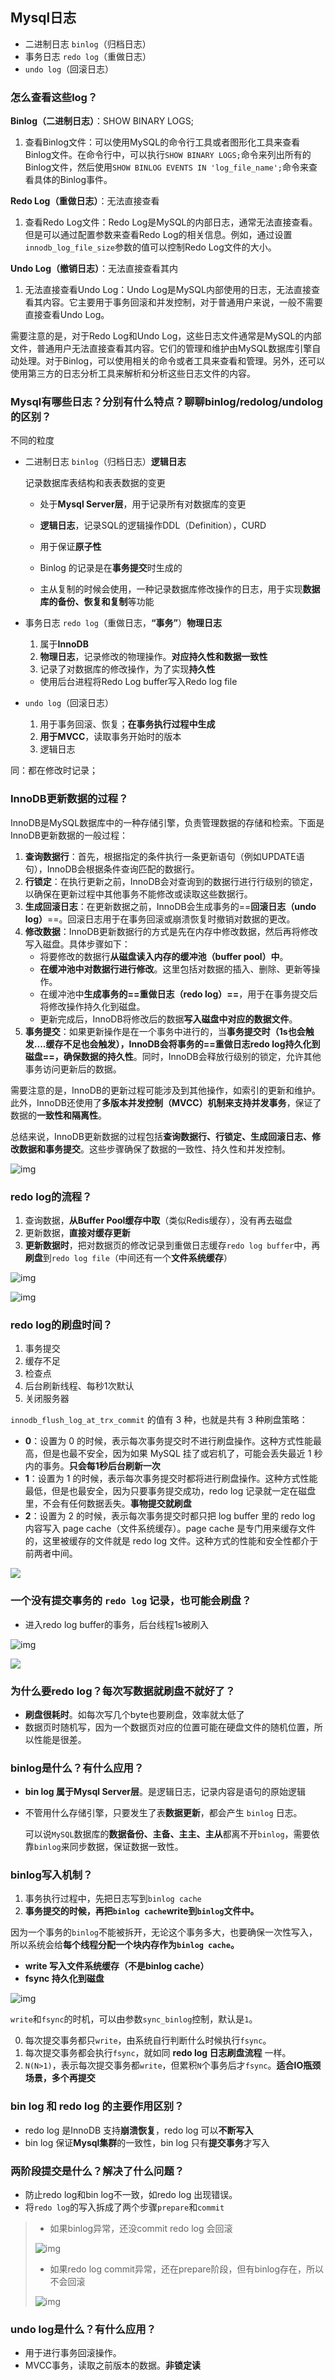 ## Mysql日志

- 二进制日志 `binlog`（归档日志）
- 事务日志 `redo log`（重做日志）
- `undo log`（回滚日志）

### 怎么查看这些log？

**Binlog（二进制日志）**：SHOW BINARY LOGS;

1. 查看Binlog文件：可以使用MySQL的命令行工具或者图形化工具来查看Binlog文件。在命令行中，可以执行`SHOW BINARY LOGS;`命令来列出所有的Binlog文件，然后使用`SHOW BINLOG EVENTS IN 'log_file_name';`命令来查看具体的Binlog事件。

**Redo Log（重做日志）**：无法直接查看

1. 查看Redo Log文件：Redo Log是MySQL的内部日志，通常无法直接查看。但是可以通过配置参数来查看Redo Log的相关信息。例如，通过设置`innodb_log_file_size`参数的值可以控制Redo Log文件的大小。

**Undo Log（撤销日志）**：无法直接查看其内

1. 无法直接查看Undo Log：Undo Log是MySQL内部使用的日志，无法直接查看其内容。它主要用于事务回滚和并发控制，对于普通用户来说，一般不需要直接查看Undo Log。

需要注意的是，对于Redo Log和Undo Log，这些日志文件通常是MySQL的内部文件，普通用户无法直接查看其内容。它们的管理和维护由MySQL数据库引擎自动处理。对于Binlog，可以使用相关的命令或者工具来查看和管理。另外，还可以使用第三方的日志分析工具来解析和分析这些日志文件的内容。



### Mysql有哪些日志？分别有什么特点？聊聊binlog/redolog/undolog的区别？

不同的粒度

- 二进制日志 `binlog`（归档日志）**逻辑日志**

  记录数据库表结构和表表数据的变更

  - 处于**Mysql Server层**，用于记录所有对数据库的变更
  - **逻辑日志**，记录SQL的逻辑操作DDL（Definition），CURD
  - 用于保证**原子性**
  - Binlog 的记录是在**事务提交**时生成的

  - 主从复制的时候会使用，一种记录数据库修改操作的日志，用于实现**数据库的备份、恢复和复制**等功能

- 事务日志 `redo log`（重做日志，**“事务”**）**物理日志**

  1. 属于**InnoDB**
  2. **物理日志**，记录修改的物理操作。**对应持久性和数据一致性**
  3. 记录了对数据库的修改操作，为了实现**持久性**

  - 使用后台进程将Redo Log buffer写入Redo log file

- `undo log`（回滚日志）

  1. 用于事务回滚、恢复；**在事务执行过程中生成**
  2. **用于MVCC**，读取事务开始时的版本
  3. 逻辑日志

同：都在修改时记录；

### InnoDB更新数据的过程？

InnoDB是MySQL数据库中的一种存储引擎，负责管理数据的存储和检索。下面是InnoDB更新数据的一般过程：

1. **查询数据行**：首先，根据指定的条件执行一条更新语句（例如UPDATE语句），InnoDB会根据条件查询匹配的数据行。
2. **行锁定**：在执行更新之前，InnoDB会对查询到的数据行进行行级别的锁定，以确保在更新过程中其他事务不能修改或读取这些数据行。
3. **生成回滚日志**：在更新数据之前，InnoDB会生成事务的==**回滚日志（undo log）**==。回滚日志用于在事务回滚或崩溃恢复时撤销对数据的更改。
4. **修改数据**：InnoDB更新数据行的方式是先在内存中修改数据，然后再将修改写入磁盘。具体步骤如下：
   - 将要修改的数据行**从磁盘读入内存的缓冲池（buffer pool）中**。
   - **在缓冲池中对数据行进行修改**。这里包括对数据的插入、删除、更新等操作。
   - 在缓冲池中**生成事务的==重做日志（redo log）==**，用于在事务提交后将修改操作持久化到磁盘。
   - 更新完成后，InnoDB将修改后的数据**写入磁盘中对应的数据文件**。
5. **事务提交**：如果更新操作是在一个事务中进行的，当**事务提交时（1s也会触发....缓存不足也会触发），InnoDB会将事务的==重做日志redo log持久化到磁盘==，确保数据的持久性**。同时，InnoDB会释放行级别的锁定，允许其他事务访问更新后的数据。

需要注意的是，InnoDB的更新过程可能涉及到其他操作，如索引的更新和维护。此外，InnoDB还使用了**多版本并发控制（MVCC）机制来支持并发事务**，保证了数据的**一致性和隔离性**。

总结来说，InnoDB更新数据的过程包括**查询数据行、行锁定、生成回滚日志、修改数据和事务提交**。这些步骤确保了数据的一致性、持久性和并发控制。

![img](http://42.192.130.83:9000/picgo/imgs/03.png)

### redo log的流程？

1. 查询数据，**从Buffer Pool缓存中取**（类似Redis缓存），没有再去磁盘
2. 更新数据，**直接对缓存更新**
3. **更新数据时**，把对数据页的修改记录到重做日志缓存`redo log buffer`中，再**刷盘**到`redo log file`（中间还有一个**文件系统缓存**）

![img](http://42.192.130.83:9000/picgo/imgs/03.png)

![img](http://42.192.130.83:9000/picgo/imgs/04.png)

### redo log的刷盘时间？

1. 事务提交
2. 缓存不足
3. 检查点
4. 后台刷新线程、每秒1次默认
5. 关闭服务器

`innodb_flush_log_at_trx_commit` 的值有 3 种，也就是共有 3 种刷盘策略：

- **0**：设置为 0 的时候，表示每次事务提交时不进行刷盘操作。这种方式性能最高，但是也最不安全，因为如果 MySQL 挂了或宕机了，可能会丢失最近 1 秒内的事务。**只会每1秒后台刷新一次**
- **1**：设置为 1 的时候，表示每次事务提交时都将进行刷盘操作。这种方式性能最低，但是也最安全，因为只要事务提交成功，redo log 记录就一定在磁盘里，不会有任何数据丢失。**事物提交就刷盘**
- **2**：设置为 2 的时候，表示每次事务提交时都只把 log buffer 里的 redo log 内容写入 page cache（文件系统缓存）。page cache 是专门用来缓存文件的，这里被缓存的文件就是 redo log 文件。这种方式的性能和安全性都介于前两者中间。

![](http://42.192.130.83:9000/picgo/imgs/04.png)

### 一个没有提交事务的 `redo log` 记录，也可能会刷盘？

- 进入redo log  buffer的事务，后台线程1s被刷入

 ![img](http://42.192.130.83:9000/picgo/imgs/05.png)

![](http://42.192.130.83:9000/picgo/imgs/04.png)

### 为什么要redo log？每次写数据就刷盘不就好了？

- **刷盘很耗时**。如每次写几个byte也要刷盘，效率就太低了
- 数据页时随机写，因为一个数据页对应的位置可能在硬盘文件的随机位置，所以性能是很差。

### binlog是什么？有什么应用？

- **bin log 属于Mysql Server层**。是逻辑日志，记录内容是语句的原始逻辑

- 不管用什么存储引擎，只要发生了表**数据更新**，都会产生 `binlog` 日志。

  可以说`MySQL`数据库的**数据备份、主备、主主、主从**都离不开`binlog`，需要依靠`binlog`来同步数据，保证数据一致性。

### binlog写入机制？

1. 事务执行过程中，先把日志写到`binlog cache`
2. **事务提交的时候，再把`binlog cache`write到`binlog`文件中。**

因为一个事务的`binlog`不能被拆开，无论这个事务多大，也要确保一次性写入，所以系统会给**每个线程分配一个块内存作为`binlog cache`。**

- **write 写入文件系统缓存（不是binlog cache）**
- **fsync 持久化到磁盘**

![img](http://42.192.130.83:9000/picgo/imgs/04-20220305234747840.png)

`write`和`fsync`的时机，可以由参数`sync_binlog`控制，默认是`1`。

0. 每次提交事务都只`write`，由系统自行判断什么时候执行`fsync`。
1. 每次提交事务都会执行`fsync`，就如同 **redo log 日志刷盘流程** 一样。
2. `N(N>1)`，表示每次提交事务都`write`，但累积`N`个事务后才`fsync`。**适合IO瓶颈场景，多个再提交**

### bin log 和 redo log 的主要作用区别？

- redo log 是InnoDB 支持**崩溃恢复**，redo log 可以**不断写入**
- bin log 保证**Mysql集群**的一致性，bin log 只有**提交事务**才写入

### 两阶段提交是什么？解决了什么问题？

- 防止redo log和bin log不一致，如redo log 出现错误。
- 将`redo log`的写入拆成了两个步骤`prepare`和`commit`

> - 如果binlog异常，还没commit redo log 会回滚
>
> ![img](http://42.192.130.83:9000/picgo/imgs/06-20220305234907651.png)
>
> - 如果redo log commit异常，还在prepare阶段，但有binlog存在，所以不会回滚
>
> ![img](http://42.192.130.83:9000/picgo/imgs/04-20220305234956774.png)

### undo log是什么？有什么应用？

- 用于进行事务回滚操作。
- MVCC事务，读取之前版本的数据。**非锁定读**